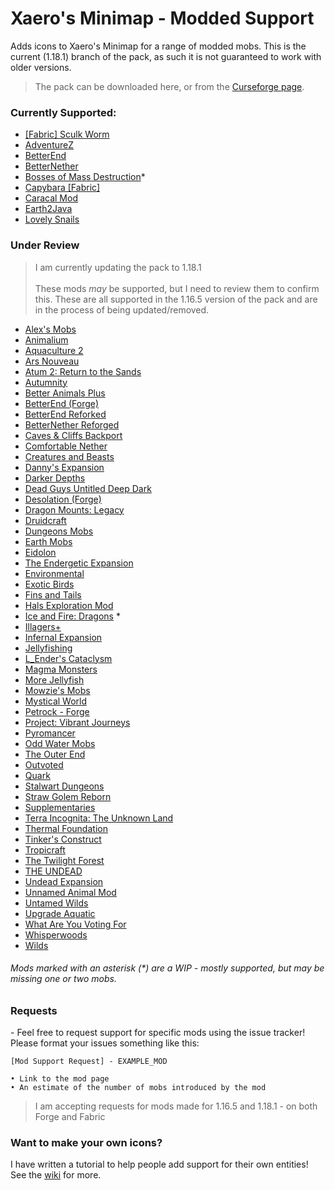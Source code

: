 # Xaero's Minimap - Modded Support

Adds icons to Xaero's Minimap for a range of modded mobs. This is the current (1.18.1) branch of the pack, as such it is not guaranteed to work with older versions.

> The pack can be downloaded here, or from the [Curseforge page](https://www.curseforge.com/minecraft/texture-packs/xaeros-minimap-modded-support).

### Currently Supported:

- [[Fabric] Sculk Worm](https://www.curseforge.com/minecraft/mc-mods/fabric-sculk-worm)
- [AdventureZ](https://www.curseforge.com/minecraft/mc-mods/adventurez)
- [BetterEnd](https://www.curseforge.com/minecraft/mc-mods/betterend)
- [BetterNether](https://www.curseforge.com/minecraft/mc-mods/betternether)
- [Bosses of Mass Destruction](https://www.curseforge.com/minecraft/mc-mods/bosses-of-mass-destruction)*
- [Capybara [Fabric]](https://www.curseforge.com/minecraft/mc-mods/capybara-fabric)
- [Caracal Mod](https://www.curseforge.com/minecraft/mc-mods/caracal-mod)
- [Earth2Java](https://www.curseforge.com/minecraft/mc-mods/earth2java-fabric)
- [Lovely Snails](https://www.curseforge.com/minecraft/mc-mods/lovely-snails)

### Under Review

> I am currently updating the pack to 1.18.1 <br/><br/> These mods _may_ be supported, but I need to review them to confirm this. These are all supported in the 1.16.5 version of the pack and are in the process of being updated/removed.

- [Alex's Mobs](https://www.curseforge.com/minecraft/mc-mods/alexs-mobs)
- [Animalium](https://www.curseforge.com/minecraft/mc-mods/animalium)
- [Aquaculture 2](https://www.curseforge.com/minecraft/mc-mods/aquaculture)
- [Ars Nouveau](https://www.curseforge.com/minecraft/mc-mods/ars-nouveau)
- [Atum 2: Return to the Sands](https://www.curseforge.com/minecraft/mc-mods/atum)
- [Autumnity](https://www.curseforge.com/minecraft/mc-mods/autumnity)
- [Better Animals Plus](https://www.curseforge.com/minecraft/mc-mods/betteranimalsplus)
- [BetterEnd (Forge)](https://www.curseforge.com/minecraft/mc-mods/betterend-forge-port)
- [BetterEnd Reforked](https://www.curseforge.com/minecraft/mc-mods/betterend-re-forked)
- [BetterNether Reforged](https://www.curseforge.com/minecraft/mc-mods/betternether-reforged)
- [Caves & Cliffs Backport](https://www.curseforge.com/minecraft/mc-mods/caves-and-cliffs-backport)
- [Comfortable Nether](https://www.curseforge.com/minecraft/mc-mods/comfortable-nether)
- [Creatures and Beasts](https://www.curseforge.com/minecraft/mc-mods/creatures-and-beasts)
- [Danny's Expansion](https://www.curseforge.com/minecraft/mc-mods/beta-dannys-expansion)
- [Darker Depths](https://www.curseforge.com/minecraft/mc-mods/darker-depths)
- [Dead Guys Untitled Deep Dark](https://www.curseforge.com/minecraft/mc-mods/dead-guys-deep-dark)
- [Desolation (Forge)](https://www.curseforge.com/minecraft/mc-mods/desolation-forge)
- [Dragon Mounts: Legacy](https://www.curseforge.com/minecraft/mc-mods/dragon-mounts-legacy)
- [Druidcraft](https://www.curseforge.com/minecraft/mc-mods/druidcraft)
- [Dungeons Mobs](https://www.curseforge.com/minecraft/mc-mods/dungeons-mobs)
- [Earth Mobs](https://www.curseforge.com/minecraft/mc-mods/earth-mobs)
- [Eidolon](https://www.curseforge.com/minecraft/mc-mods/eidolon)
- [The Endergetic Expansion](https://www.curseforge.com/minecraft/mc-mods/endergetic)
- [Environmental](https://www.curseforge.com/minecraft/mc-mods/environmental)
- [Exotic Birds](https://www.curseforge.com/minecraft/mc-mods/exotic-birds)
- [Fins and Tails](https://www.curseforge.com/minecraft/mc-mods/fins-and-tails)
- [Hals Exploration Mod](https://www.curseforge.com/minecraft/mc-mods/hals-exploration-mod)
- [Ice and Fire: Dragons](https://www.curseforge.com/minecraft/mc-mods/ice-and-fire-dragons) \*
- [Illagers+](https://www.curseforge.com/minecraft/mc-mods/illagers)
- [Infernal Expansion](https://www.curseforge.com/minecraft/mc-mods/infernal-expansion)
- [Jellyfishing](https://www.curseforge.com/minecraft/mc-mods/jellyfishing)
- [L_Ender's Cataclysm](https://www.curseforge.com/minecraft/mc-mods/l_ender-s-cataclysm)
- [Magma Monsters](https://www.curseforge.com/minecraft/mc-mods/magma-monsters)
- [More Jellyfish](https://www.curseforge.com/minecraft/mc-mods/more-jellyfish)
- [Mowzie's Mobs](https://www.curseforge.com/minecraft/mc-mods/mowzies-mobs)
- [Mystical World](https://www.curseforge.com/minecraft/mc-mods/mystical-world)
- [Petrock - Forge](https://www.curseforge.com/minecraft/mc-mods/petrock-mod)
- [Project: Vibrant Journeys](https://www.curseforge.com/minecraft/mc-mods/project-vibrant-journeys)
- [Pyromancer](https://www.curseforge.com/minecraft/mc-mods/pyromancer)
- [Odd Water Mobs](https://www.curseforge.com/minecraft/mc-mods/odd-water-mobs)
- [The Outer End](https://www.curseforge.com/minecraft/mc-mods/the-outer-end)
- [Outvoted](https://www.curseforge.com/minecraft/mc-mods/outvoted)
- [Quark](https://www.curseforge.com/minecraft/mc-mods/quark)
- [Stalwart Dungeons](https://www.curseforge.com/minecraft/mc-mods/stalwart-dungeons)
- [Straw Golem Reborn](https://www.curseforge.com/minecraft/mc-mods/strawgolem-reborn)
- [Supplementaries](https://www.curseforge.com/minecraft/mc-mods/supplementaries)
- [Terra Incognita: The Unknown Land](https://www.curseforge.com/minecraft/mc-mods/terraincognita)
- [Thermal Foundation](https://www.curseforge.com/minecraft/mc-mods/thermal-foundation)
- [Tinker's Construct](https://www.curseforge.com/minecraft/mc-mods/tinkers-construct)
- [Tropicraft](https://www.curseforge.com/minecraft/mc-mods/tropicraft)
- [The Twilight Forest](https://www.curseforge.com/minecraft/mc-mods/the-twilight-forest)
- [THE UNDEAD](https://www.curseforge.com/minecraft/mc-mods/theundead)
- [Undead Expansion](https://www.curseforge.com/minecraft/mc-mods/undead-expansion)
- [Unnamed Animal Mod](https://www.curseforge.com/minecraft/mc-mods/unnamed-animal-mod)
- [Untamed Wilds](https://www.curseforge.com/minecraft/mc-mods/untamedwilds)
- [Upgrade Aquatic](https://www.curseforge.com/minecraft/mc-mods/upgrade-aquatic)
- [What Are You Voting For](https://www.curseforge.com/minecraft/mc-mods/what-are-you-voting-for)
- [Whisperwoods](https://www.curseforge.com/minecraft/mc-mods/whisperwoods)
- [Wilds](https://www.curseforge.com/minecraft/mc-mods/wilds)

###### Mods marked with an asterisk (\*) are a WIP - mostly supported, but may be missing one or two mobs.

### Requests

\- Feel free to request support for specific mods using the issue tracker! Please format your issues something like this:

```
[Mod Support Request] - EXAMPLE_MOD

• Link to the mod page
• An estimate of the number of mobs introduced by the mod
```
> I am accepting requests for mods made for 1.16.5 and 1.18.1 - on both Forge and Fabric

### Want to make your own icons?

I have written a tutorial to help people add support for their own entities!
See the [wiki](https://github.com/babybluetit/Xaeros-Minimap-Modded-Support/wiki) for more.

